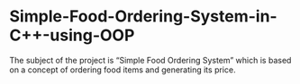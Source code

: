 # Simple-Food-Ordering-System-in-C++-using-OOP
The subject of the project is “Simple Food Ordering System” which is based on a concept of ordering food items and generating its price. 
